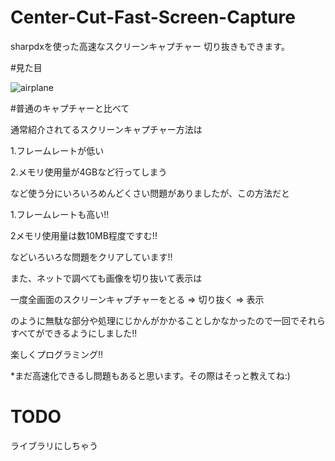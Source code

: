 # Center-Cut-Fast-Screen-Capture
sharpdxを使った高速なスクリーンキャプチャー 切り抜きもできます。

#見た目

![airplane](https://media.discordapp.net/attachments/639841304112660591/1040180541305147442/image.png)

#普通のキャプチャーと比べて

通常紹介されてるスクリーンキャプチャー方法は

1.フレームレートが低い

2.メモリ使用量が4GBなど行ってしまう

など使う分にいろいろめんどくさい問題がありましたが、この方法だと

1.フレームレートも高い!!

2メモリ使用量は数10MB程度ですむ!!

などいろいろな問題をクリアしています!!

また、ネットで調べても画像を切り抜いて表示は

一度全画面のスクリーンキャプチャーをとる => 切り抜く => 表示

のように無駄な部分や処理にじかんがかかることしかなかったので一回でそれらすべてができるようにしました!!

楽しくプログラミング!!


*まだ高速化できるし問題もあると思います。その際はそっと教えてね:)

# TODO

ライブラリにしちゃう
